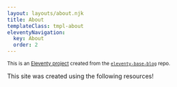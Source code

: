 ```yaml
---
layout: layouts/about.njk
title: About
templateClass: tmpl-about
eleventyNavigation:
  key: About
  order: 2
---
```


<p>
  <small>This is an
    <a href="https://www.11ty.io/">Eleventy project</a>
    created from the
    <a href="https://github.com/11ty/eleventy-base-blog">
      <code>eleventy-base-blog</code></a>
      repo.</small>
</p>

This site was created using the following resources!
